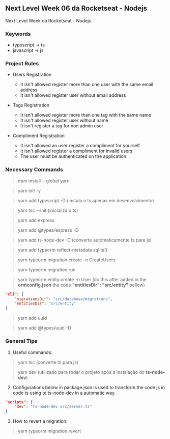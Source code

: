 ## Next Level Week 06 da Rocketseat - Nodejs
Next Level Week da Rocketseat - Nodejs

### Keywords
- typescript -> ts
- javascript -> js

### Project Rules
- Users Registration 
    - It isn't allowed register more than one user with the same email address
    - It isn't allowed register user without email address

- Tags Registration
    - It isn't allowed register more than one tag with the same name
    - It isn't allowed register user without name
    - It isn't register a tag for non admin user

- Compliment Registration
    - It isn't allowed an user register a compliment for yourself
    - It isn't allowed register a compliment for invalid users
    - The user must be authenticated on the application

### Necessary Commands

> npm install --global yarn

> yarn init -y

> yarn add typescript -D (instala o ts apenas em desenvolvimento)

> yarn tsc --init (inicializa o ts)

> yarn add express

> yarn add @types/express -D

> yarn add ts-node-dev -D (converte automaticamente ts para js)

> yarn add typeorm reflect-metadata sqlite3

> yarn typeorm migration:create -n CreateUsers

> yarn typeorm migration:run

> yarn typeorm entity:create -n User (do this after added in the **ormconfig.json** the code **"entitiesDir": "src/entity"** bellow)

```json
"cli": {
    "migrationsDir": "src/database/migrations",
    "entitiesDir": "src/entity"
}
```

> yarn add uuid

> yarn add @types/uuid -D


### General Tips

1) Useful commands:

> yarn tsc (converte ts para js)

> yarn dev (utilizado para rodar o projeto após a instalação do **ts-node-dev**)

2) Configurations below in package.json is used to transform the code js in code ts using te ts-node-dev in a automatic way.

```json
"scripts": {
    "dev": "ts-node-dev src/server.ts"
}
```
3) How to revert a migration:
> yarn typeorm migration:revert